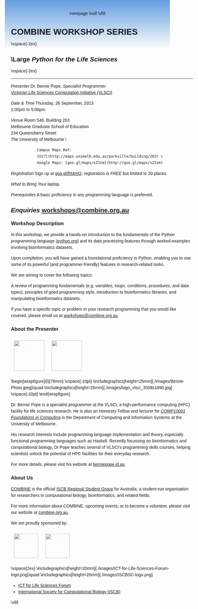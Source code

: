 \newpage
\null
\vfill
<head>
<style>
    body {
        font-family:Helvetica,Arial;
        line-height:150%;
        padding:20px;
        text-align:center;

        background: -moz-linear-gradient(top,  rgba(51,128,215,0.77) 0%, rgba(255,255,255,0) 4%); /* FF3.6+ */
        background: -webkit-gradient(linear, left top, left bottom, color-stop(0%,rgba(51,128,215,0.77)), color-stop(4%,rgba(255,255,255,0))); /* Chrome,Safari4+ */
        background: -webkit-linear-gradient(top,  rgba(51,128,215,0.77) 0%,rgba(255,255,255,0) 4%); /* Chrome10+,Safari5.1+ */
        background: -o-linear-gradient(top,  rgba(51,128,215,0.77) 0%,rgba(255,255,255,0) 4%); /* Opera 11.10+ */
        background: -ms-linear-gradient(top,  rgba(51,128,215,0.77) 0%,rgba(255,255,255,0) 4%); /* IE10+ */
        background: linear-gradient(to bottom,  rgba(51,128,215,0.77) 0%,rgba(255,255,255,0) 4%); /* W3C */

        filter: progid:DXImageTransform.Microsoft.gradient( startColorstr='#c43380d7', endColorstr='#00ffffff',GradientType=0 ); /* IE6-9 */
    }

    #page-wrap {
        text-align:left;
        width:600px;
        margin: 0 auto;
    }

    table {
        text-align:center;
        border-spacing:15px;
        border-collapse:separate;
    }
</style>
</head>
<body>
    <div id="page-wrap">

# COMBINE WORKSHOP SERIES
\vspace{-2ex}
## \Large _Python for the Life Sciences_
\vspace{-2ex}
--------------  --------------------------------------------------------------
_Presenter_     Dr. Bernie Pope, _Specialist Programmer_ \
                [Victorian Life Sciences Computation Initiative (VLSCI)](http://www.vlsci.org)

                
_Date & Time_   Thursday, 26 September, 2013 \
                2:00pm to 5:00pm

_Venue_         Room 546, Building 263 \
                Melbourne Graduate School of Education \
                234 Queensberry Street \
                The University of Melbourne \

                Campus Maps Ref:
                [U17](http://maps.unimelb.edu.au/parkville/building/263) \
                Google Maps: [goo.gl/maps/sZ3zm](http://goo.gl/maps/sZ3zm)

_Registration_  Sign up at [goo.gl/lht4mQ](http://goo.gl/lht4mQ), registration is _FREE_ but limited to 20
                places.

_What to Bring_ Your laptop.

_Prerequisites_ A basic proficiency in any programming language is
                preferred.

_Enquiries_     [workshops@combine.org.au](mailto:workshops@combine.org.au)
------------------------------------------------------------------------------

### Workshop Description

In this workshop, we provide a hands-on introduction to the fundamentals of
the Python programming language ([python.org](http://www.python.org)) and its
data processing features through worked-examples involving bioinformatics
datasets.

Upon completion, you will have gained a foundational
proficiency in Python, enabling you to use some of its powerful (and
programmer-friendly) features in research-related tasks.

We are aiming to cover the following topics:

A review of programming fundamentals (e.g. variables, loops,
conditions, procedures, and data types), principles of good programming
style, introduction to bioinformatics libraries, and manipulating
bioinformatics datasets.

If you have a specific topic or problem in your research programming
that you would like covered, please email us at
[workshops@combine.org.au](mailto:workshops@combine.org.au).

### About the Presenter

<!--- HTML will be ignored by LaTeX -->
<a href="http://www.berniepope.id.au"><img style="padding:10px" src=http://db.tt/Kl8Kc0PA height=100px /></a>
<a href="http://www.vlsci.org.au"><img style="padding:10px" src=http://db.tt/hojOTGLB height=100px /></a>
<br />
<!--- LaTeX will be ignored by HTML -->
\begin{wrapfigure}{l}{78mm}
\vspace{-10pt}
\includegraphics[height=25mm]{./images/Bernie-Photo.jpeg}\quad
\includegraphics[height=25mm]{./images/logo_vlsci_3508x1890.jpg}
\vspace{-10pt}
\end{wrapfigure}

Dr. Bernie Pope is a specialist programmer at the VLSCI, a high-performance
computing (HPC) facility for life sciences research. He is also an Honorary
Fellow and lecturer for _[COMP10001 Foundations in
Computing](https://handbook.unimelb.edu.au/view/2013/COMP10001)_ in the
Department of Computing and Information Systems at the University of
Melbourne.

His research interests include programming language implementation
and theory, especially functional programming languages such as Haskell.
Recently focussing on bioinformatics and computational biology, Dr Pope
teaches several of VLSCI's programming skills courses, helping scientists
unlock the potential of HPC facilities for their everyday research.

For more details, please visit his website at
[berniepope.id.au](http://www.berniepope.id.au).

### About Us

[COMBINE](http://www.combine.org.au) is the official [ISCB Regional Student
Group](http://www.iscbsc.org/content/regional-student-groups) for Australia, a
student-run organisation for researchers in computational biology,
bioinformatics, and related fields. 

For more information about COMBINE, upcoming events, or to become a volunteer,
please visit our website at [combine.org.au](http://www.combine.org.au).

We are proudly sponsored by:

<!--- HTML will be ignored by LaTeX -->
<a href="http://www.ict4lifesciences.org.au"><img style="padding:10px" src=http://db.tt/HEI9K3Wa height=80px /></a>
<a href="http://www.iscb.org"><img style="padding:10px" src=http://db.tt/ZU8vhy5N height=80px /></a>
<br />
<!--- LaTeX will be ignored by HTML -->
\vspace{2ex}
\includegraphics[height=20mm]{./images/ICT-for-Life-Sciences-Forum-logo.png}\quad
\includegraphics[height=20mm]{./images/ISCBSC-logo.png}

- [ICT for Life Sciences Forum](http://www.ict4lifesciences.org.au)
- [International Society for Computational Biology (ISCB)](http://www.iscb.org)

\vfill

</div>
</body>

